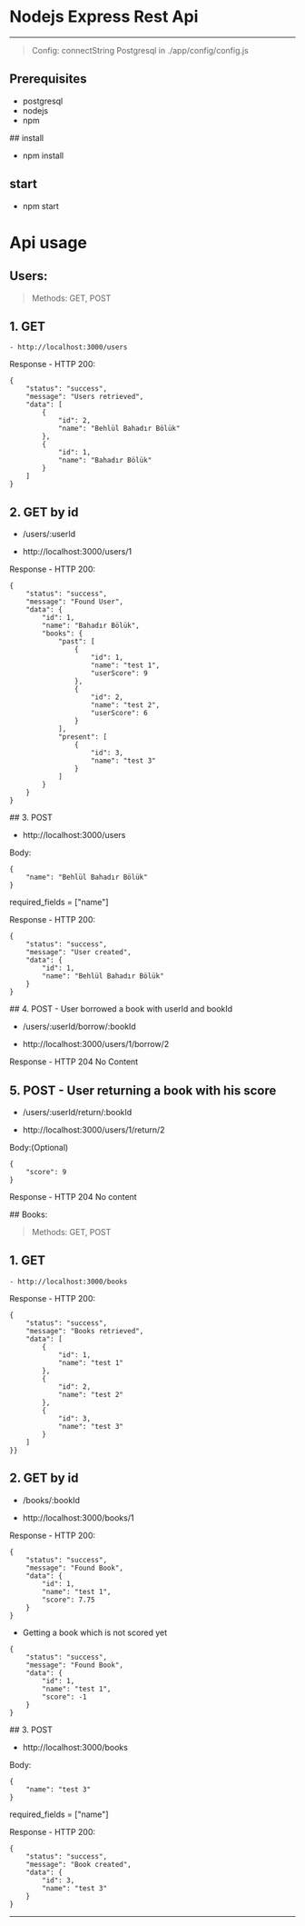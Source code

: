 # Nodejs Express Rest Api 
---

>Config: connectString Postgresql in ./app/config/config.js

## Prerequisites
- postgresql
- nodejs
- npm

## install
- npm install

## start
- npm start

# Api usage
## Users:
 
>Methods: GET, POST
		
## 1. GET

	- http://localhost:3000/users
		
Response - HTTP 200:

```
{
    "status": "success",
    "message": "Users retrieved",
    "data": [
        {
            "id": 2,
            "name": "Behlül Bahadır Bölük"
        },
        {
            "id": 1,
            "name": "Bahadır Bölük"
        }
    ]
}
```

## 2. GET by id 

- /users/:userId

- http://localhost:3000/users/1


Response - HTTP 200:

```
{
    "status": "success",
    "message": "Found User",
    "data": {
        "id": 1,
        "name": "Bahadır Bölük",
        "books": {
            "past": [
                {
                    "id": 1,
                    "name": "test 1",
                    "userScore": 9
                },
                {
                    "id": 2,
                    "name": "test 2",
                    "userScore": 6
                }
            ],
            "present": [
                {
                    "id": 3,
                    "name": "test 3"
                }
            ]
        }
    }
}
```

## 3. POST

- http://localhost:3000/users

Body:

```
{
    "name": "Behlül Bahadır Bölük"
}
```

required_fields = ["name"]

Response - HTTP 200:

```
{
    "status": "success",
    "message": "User created",
    "data": {
        "id": 1,
        "name": "Behlül Bahadır Bölük"
    }
}
```

## 4. POST - User borrowed a book with userId and bookId

- /users/:userId/borrow/:bookId

- http://localhost:3000/users/1/borrow/2


Response - HTTP 204 No Content


## 5. POST - User returning a book with his score

- /users/:userId/return/:bookId

- http://localhost:3000/users/1/return/2

Body:(Optional)

```
{
    "score": 9
}
```

Response - HTTP 204 No content


## Books:
 
>Methods: GET, POST

## 1. GET

	- http://localhost:3000/books
		
Response - HTTP 200:

```
{
    "status": "success",
    "message": "Books retrieved",
    "data": [
        {
            "id": 1,
            "name": "test 1"
        },
        {
            "id": 2,
            "name": "test 2"
        },
        {
            "id": 3,
            "name": "test 3"
        }
    ]
}}
```

## 2. GET by id 

- /books/:bookId

- http://localhost:3000/books/1


Response - HTTP 200:

```
{
    "status": "success",
    "message": "Found Book",
    "data": {
        "id": 1,
        "name": "test 1",
        "score": 7.75
    }
}
```

- Getting a book which is not scored yet

```
{
    "status": "success",
    "message": "Found Book",
    "data": {
        "id": 1,
        "name": "test 1",
        "score": -1
    }
}
```

## 3. POST

- http://localhost:3000/books

Body:

```
{
    "name": "test 3"
}
```

required_fields = ["name"]

Response - HTTP 200:

```
{
    "status": "success",
    "message": "Book created",
    "data": {
        "id": 3,
        "name": "test 3"
    }
}
```

----